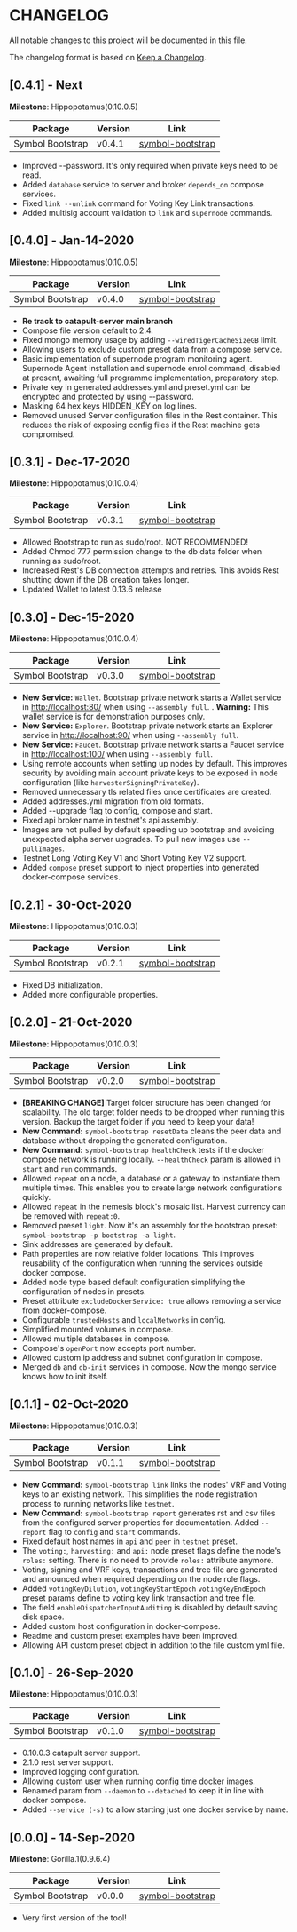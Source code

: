# CHANGELOG

All notable changes to this project will be documented in this file.

The changelog format is based on [Keep a Changelog](https://keepachangelog.com/en/1.0.0/).

## [0.4.1] - Next

**Milestone**: Hippopotamus(0.10.0.5)

 Package  | Version  | Link
---|---|---
Symbol Bootstrap | v0.4.1 | [symbol-bootstrap](https://www.npmjs.com/package/symbol-bootstrap)

- Improved --password. It's only required when private keys need to be read.
- Added `database` service to server and broker `depends_on` compose services.
- Fixed `link --unlink` command for Voting Key Link transactions.
- Added multisig account validation to `link` and `supernode` commands.

## [0.4.0] - Jan-14-2020

**Milestone**: Hippopotamus(0.10.0.5)

 Package  | Version  | Link
---|---|---
Symbol Bootstrap | v0.4.0 | [symbol-bootstrap](https://www.npmjs.com/package/symbol-bootstrap)

- **Re track to catapult-server main branch**
- Compose file version default to 2.4.
- Fixed mongo memory usage by adding `--wiredTigerCacheSizeGB` limit.
- Allowing users to exclude custom preset data from a compose service.
- Basic implementation of supernode program monitoring agent. Supernode Agent installation and supernode enrol command, disabled at present, awaiting full programme implementation, preparatory step.
- Private key in generated addresses.yml and preset.yml can be encrypted and protected by using --password.
- Masking 64 hex keys HIDDEN_KEY on log lines.
- Removed unused Server configuration files in the Rest container. This reduces the risk of exposing config files if the Rest machine gets compromised.

## [0.3.1] - Dec-17-2020

**Milestone**: Hippopotamus(0.10.0.4)

 Package  | Version  | Link
---|---|---
Symbol Bootstrap | v0.3.1 | [symbol-bootstrap](https://www.npmjs.com/package/symbol-bootstrap)

- Allowed Bootstrap to run as sudo/root. NOT RECOMMENDED!
- Added Chmod 777 permission change to the db data folder when running as sudo/root.
- Increased Rest's DB connection attempts and retries. This avoids Rest shutting down if the DB creation takes longer. 
- Updated Wallet to latest 0.13.6 release

## [0.3.0] - Dec-15-2020

**Milestone**: Hippopotamus(0.10.0.4)

 Package  | Version  | Link
---|---|---
Symbol Bootstrap | v0.3.0 | [symbol-bootstrap](https://www.npmjs.com/package/symbol-bootstrap)

- **New Service:** `Wallet`. Bootstrap private network starts a Wallet service in [http://localhost:80/](http://localhost:80/) when using `--assembly full`. . **Warning:** This wallet service is for demonstration purposes only.
- **New Service:** `Explorer`. Bootstrap private network starts an Explorer service in [http://localhost:90/](http://localhost:90/) when using `--assembly full`. 
- **New Service:** `Faucet`. Bootstrap private network starts a Faucet service in [http://localhost:100/](http://localhost:100/) when using `--assembly full`. 
- Using remote accounts when setting up nodes by default. This improves security by avoiding main account private keys to be exposed in node configuration (like `harvesterSigningPrivateKey`).
- Removed unnecessary tls related files once certificates are created. 
- Added addresses.yml migration from old formats.
- Added --upgrade flag to config, compose and start.
- Fixed api broker name in testnet's api assembly.
- Images are not pulled by default speeding up bootstrap and avoiding unexpected alpha server upgrades. To pull new images use `--pullImages`.
- Testnet Long Voting Key V1 and Short Voting Key V2 support.
- Added `compose` preset support to inject properties into generated docker-compose services.

## [0.2.1] - 30-Oct-2020

**Milestone**: Hippopotamus(0.10.0.3)

 Package  | Version  | Link
---|---|---
Symbol Bootstrap | v0.2.1 | [symbol-bootstrap](https://www.npmjs.com/package/symbol-bootstrap)

- Fixed DB initialization.
- Added more configurable properties.

## [0.2.0] - 21-Oct-2020

**Milestone**: Hippopotamus(0.10.0.3)

 Package  | Version  | Link
---|---|---
Symbol Bootstrap | v0.2.0 | [symbol-bootstrap](https://www.npmjs.com/package/symbol-bootstrap)

- **[BREAKING CHANGE]** Target folder structure has been changed for scalability. The old target folder needs to be dropped when running this version. Backup the target folder if you need to keep your data!
- **New Command:** `symbol-bootstrap resetData` cleans the peer data and database without dropping the generated configuration.
- **New Command:** `symbol-bootstrap healthCheck` tests if the docker compose network is running locally. `--healthCheck` param is allowed in `start` and `run` commands.
- Allowed `repeat` on a node, a database or a gateway to instantiate them multiple times. This enables you to create large network configurations quickly.
- Allowed `repeat` in the nemesis block's mosaic list. Harvest currency can be removed with `repeat:0`.
- Removed preset `light`. Now it's an assembly for the bootstrap preset: `symbol-bootstrap -p bootstrap -a light`.
- Sink addresses are generated by default.
- Path properties are now relative folder locations. This improves reusability of the configuration when running the services outside docker compose.
- Added node type based default configuration simplifying the configuration of nodes in presets.
- Preset attribute `excludeDockerService: true` allows removing a service from docker-compose. 
- Configurable `trustedHosts` and `localNetworks` in config.
- Simplified mounted volumes in compose.
- Allowed multiple databases in compose.
- Compose's `openPort` now accepts port number.
- Allowed custom ip address and subnet configuration in compose.
- Merged `db` and `db-init` services in compose. Now the mongo service knows how to init itself.


## [0.1.1] - 02-Oct-2020

**Milestone**: Hippopotamus(0.10.0.3)

 Package  | Version  | Link
---|---|---
Symbol Bootstrap | v0.1.1 | [symbol-bootstrap](https://www.npmjs.com/package/symbol-bootstrap)

- **New Command:** `symbol-bootstrap link` links the nodes' VRF and Voting keys to an existing network. This simplifies the node registration process to running networks like `testnet`.
- **New Command:** `symbol-bootstrap report` generates rst and csv files from the configured server properties for documentation. Added `--report` flag to `config` and `start` commands.
- Fixed default host names in `api` and `peer` in `testnet` preset.
- The `voting:`, `harvesting:` and `api:` node preset flags define the node's `roles:` setting. There is no need to provide `roles:` attribute anymore.
- Voting, signing and VRF keys, transactions and tree file are generated and announced when required depending on the node role flags.
- Added `votingKeyDilution`, `votingKeyStartEpoch` `votingKeyEndEpoch` preset params define to voting key link transaction and tree file.
- The field `enableDispatcherInputAuditing` is disabled by default saving disk space.
- Added custom host configuration in docker-compose.
- Readme and custom preset examples have been improved.
- Allowing API custom preset object in addition to the file custom yml file.

## [0.1.0] - 26-Sep-2020

**Milestone**: Hippopotamus(0.10.0.3)

 Package  | Version  | Link
---|---|---
Symbol Bootstrap | v0.1.0 | [symbol-bootstrap](https://www.npmjs.com/package/symbol-bootstrap)

- 0.10.0.3 catapult server support.
- 2.1.0 rest server support.
- Improved logging configuration.
- Allowing custom user when running config time docker images.
- Renamed param from `--daemon` to `--detached` to keep it in line with docker compose. 
- Added `--service (-s)` to allow starting just one docker service by name. 

## [0.0.0] - 14-Sep-2020

**Milestone**: Gorilla.1(0.9.6.4)

 Package  | Version  | Link
---|---|---
Symbol Bootstrap | v0.0.0 | [symbol-bootstrap](https://www.npmjs.com/package/symbol-bootstrap)

- Very first version of the tool!
